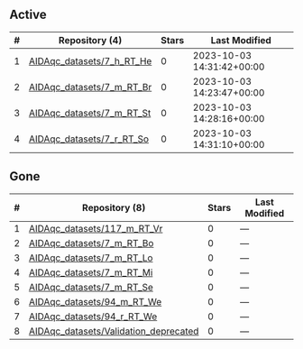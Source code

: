 ## Active
| # | Repository (4) | Stars | Last Modified |
| --- | --- | --- | --- |
| 1 | [AIDAqc_datasets/7_h_RT_He](https://gin.g-node.org/AIDAqc_datasets/7_h_RT_He) | 0 | 2023-10-03 14:31:42+00:00 |
| 2 | [AIDAqc_datasets/7_m_RT_Br](https://gin.g-node.org/AIDAqc_datasets/7_m_RT_Br) | 0 | 2023-10-03 14:23:47+00:00 |
| 3 | [AIDAqc_datasets/7_m_RT_St](https://gin.g-node.org/AIDAqc_datasets/7_m_RT_St) | 0 | 2023-10-03 14:28:16+00:00 |
| 4 | [AIDAqc_datasets/7_r_RT_So](https://gin.g-node.org/AIDAqc_datasets/7_r_RT_So) | 0 | 2023-10-03 14:31:10+00:00 |

## Gone
| # | Repository (8) | Stars | Last Modified |
| --- | --- | --- | --- |
| 1 | [AIDAqc_datasets/117_m_RT_Vr](https://gin.g-node.org/AIDAqc_datasets/117_m_RT_Vr) | 0 | — |
| 2 | [AIDAqc_datasets/7_m_RT_Bo](https://gin.g-node.org/AIDAqc_datasets/7_m_RT_Bo) | 0 | — |
| 3 | [AIDAqc_datasets/7_m_RT_Lo](https://gin.g-node.org/AIDAqc_datasets/7_m_RT_Lo) | 0 | — |
| 4 | [AIDAqc_datasets/7_m_RT_Mi](https://gin.g-node.org/AIDAqc_datasets/7_m_RT_Mi) | 0 | — |
| 5 | [AIDAqc_datasets/7_m_RT_Se](https://gin.g-node.org/AIDAqc_datasets/7_m_RT_Se) | 0 | — |
| 6 | [AIDAqc_datasets/94_m_RT_We](https://gin.g-node.org/AIDAqc_datasets/94_m_RT_We) | 0 | — |
| 7 | [AIDAqc_datasets/94_r_RT_We](https://gin.g-node.org/AIDAqc_datasets/94_r_RT_We) | 0 | — |
| 8 | [AIDAqc_datasets/Validation_deprecated](https://gin.g-node.org/AIDAqc_datasets/Validation_deprecated) | 0 | — |
